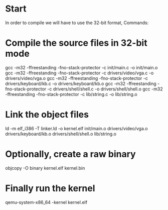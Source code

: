 # Start
In order to compile we will have to use the 32-bit format,
Commands:

# Compile the source files in 32-bit mode
gcc -m32 -ffreestanding -fno-stack-protector -c init/main.c -o init/main.o
gcc -m32 -ffreestanding -fno-stack-protector -c drivers/video/vga.c -o drivers/video/vga.o
gcc -m32 -ffreestanding -fno-stack-protector -c drivers/keyboard/kb.c -o drivers/keyboard/kb.o
gcc -m32 -ffreestanding -fno-stack-protector -c drivers/shell/shell.c -o drivers/shell/shell.o
gcc -m32 -ffreestanding -fno-stack-protector -c lib/string.c -o lib/string.o


# Link the object files
ld -m elf_i386 -T linker.ld -o kernel.elf init/main.o drivers/video/vga.o drivers/keyboard/kb.o drivers/shell/shell.o lib/string.o


# Optionally, create a raw binary
objcopy -O binary kernel.elf kernel.bin

# Finally run the kernel 
qemu-system-x86_64 -kernel kernel.elf
